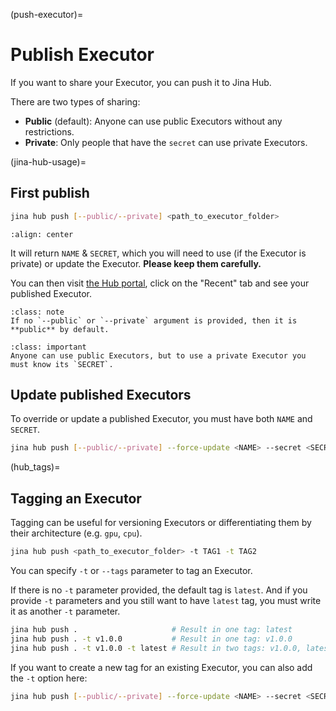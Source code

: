 (push-executor)=
# Publish Executor

If you want to share your Executor, you can push it to Jina Hub.

There are two types of sharing:
- **Public** (default): Anyone can use public Executors without any restrictions.
- **Private**: Only people that have the `secret` can use private Executors. 

(jina-hub-usage)=
## First publish

```bash
jina hub push [--public/--private] <path_to_executor_folder>
```

```{figure} screenshots/hub-push.gif
:align: center
```


It will return `NAME` & `SECRET`, which you will need to use (if the Executor is private) or update the Executor. **Please keep them carefully.**

You can then visit [the Hub portal](https://hub.jina.ai), click on the "Recent" tab and see your published Executor.

````{admonition} Note
:class: note
If no `--public` or `--private` argument is provided, then it is **public** by default.
````

````{admonition} Important
:class: important
Anyone can use public Executors, but to use a private Executor you must know its `SECRET`.
````


## Update published Executors

To override or update a published Executor, you must have both `NAME` and `SECRET`.

```bash
jina hub push [--public/--private] --force-update <NAME> --secret <SECRET> <path_to_executor_folder>
```

(hub_tags)=
## Tagging an Executor

Tagging can be useful for versioning Executors or differentiating them by their architecture (e.g. `gpu`, `cpu`).

```bash
jina hub push <path_to_executor_folder> -t TAG1 -t TAG2
```

You can specify `-t` or `--tags` parameter to tag an Executor.

If there is no `-t` parameter provided, the default tag is `latest`. And if you provide `-t` parameters and you still want to have `latest` tag, you must write it as another `-t` parameter.

```bash
jina hub push .                     # Result in one tag: latest
jina hub push . -t v1.0.0           # Result in one tag: v1.0.0
jina hub push . -t v1.0.0 -t latest # Result in two tags: v1.0.0, latest
```

If you want to create a new tag for an existing Executor, you can also add the `-t` option here:

```bash
jina hub push [--public/--private] --force-update <NAME> --secret <SECRET> -t TAG <path_to_executor_folder>
```
